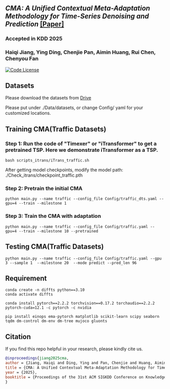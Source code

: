 ## _CMA: A Unified Contextual Meta-Adaptation Methodology for Time-Series Denoising and Prediction_ [[Paper]](https://dl.acm.org/doi/10.1145/3711896.3736881) 
### Accepted in KDD 2025
### Haiqi Jiang, Ying Ding, Chenjie Pan, Aimin Huang, Rui Chen, Chenyou Fan
[![Code License](https://img.shields.io/badge/Code%20License-Apache_2.0-green.svg)](./LICENSE) 


## Datasets

Please download the datasets from 
<a href="https://drive.google.com/drive/folders/1ir73qd_Ej2Zppa9u4Nfr2Q-n4BDsxEKO" target="_blank" rel="noopener noreferrer">Drive</a>

Please put under ./Data/datasets, or change Config/ yaml for your customized locations.

## Training CMA(Traffic Datasets)

### Step 1: Run the code of "Timexer" or "iTransformer" to get a pretrained TSP. Here we demonstrate iTransformer as a TSP.
```
bash scripts_itrans/iTrans_traffic.sh  
```

After getting model checkpoints, modify the model path: ./Check_itrans/checkpoint_traffic.pth

### Step 2: Pretrain the initial CMA
```
python main.py --name traffic --config_file Config/traffic_dts.yaml --gpu=4 --train --milestone 1
```

### Step 3: Train the CMA with adaptation
```
python main.py --name traffic --config_file Config/traffic.yaml --gpu=4 --train --milestone 10 --pretrained
```

## Testing CMA(Traffic Datasets)
```
python main.py --name traffic --config_file Config/traffic.yaml --gpu 3 --sample 1  --milestone 20  --mode predict --pred_len 96
```

## Requirement
```
conda create -n diffts python==3.10
conda activate diffts
```
```
conda install pytorch==2.2.2 torchvision==0.17.2 torchaudio==2.2.2 pytorch-cuda=12.1 -c pytorch -c nvidia
```
```
pip install einops ema-pytorch matplotlib scikit-learn scipy seaborn tqdm dm-control dm-env dm-tree mujoco gluonts
```


## Citation
If you find this repo helpful in your research, please kindly cite us.

```bibtex
@inproceedings{jiang2025cma,
author = {Jiang, Haiqi and Ding, Ying and Pan, Chenjie and Huang, Aimin and Chen, Rui and Fan, Chenyou},
title = {CMA: A Unified Contextual Meta-Adaptation Methodology for Time-Series Denoising and Prediction},
year = {2025},
booktitle = {Proceedings of the 31st ACM SIGKDD Conference on Knowledge Discovery and Data Mining (KDD)},
}
```
